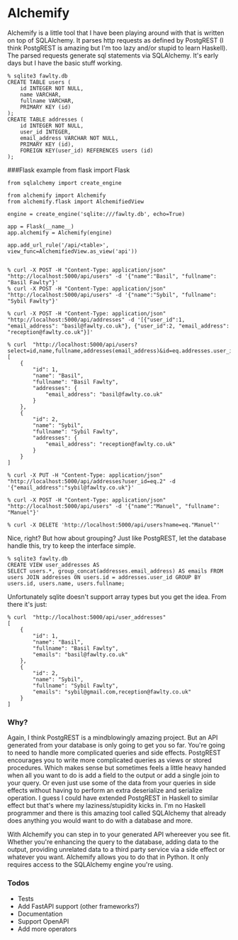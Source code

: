 # Alchemify

Alchemify is a little tool that I have been playing around with that is written on top of SQLAlchemy. 
It parses http requests as defined by PostgREST (I think PostgREST is amazing but I'm too lazy and/or stupid to learn Haskell). 
The parsed requests generate sql statements via SQLAlchemy. 
It's early days but I have the basic stuff working.

    % sqlite3 fawlty.db
    CREATE TABLE users (
        id INTEGER NOT NULL, 
        name VARCHAR, 
        fullname VARCHAR, 
        PRIMARY KEY (id)
    );
    CREATE TABLE addresses (
        id INTEGER NOT NULL, 
        user_id INTEGER, 
        email_address VARCHAR NOT NULL, 
        PRIMARY KEY (id), 
        FOREIGN KEY(user_id) REFERENCES users (id)
    );

###Flask example
    from flask import Flask

    from sqlalchemy import create_engine

    from alchemify import Alchemify
    from alchemify.flask import AlchemifiedView

    engine = create_engine('sqlite:///fawlty.db', echo=True)

    app = Flask(__name__)
    app.alchemify = Alchemify(engine)

    app.add_url_rule('/api/<table>', view_func=AlchemifiedView.as_view('api'))


    % curl -X POST -H "Content-Type: application/json" "http://localhost:5000/api/users" -d '{"name":"Basil", "fullname": "Basil Fawlty"}'
    % curl -X POST -H "Content-Type: application/json" "http://localhost:5000/api/users" -d '{"name":"Sybil", "fullname": "Sybil Fawlty"}'

    % curl -X POST -H "Content-Type: application/json" "http://localhost:5000/api/addresses" -d '[{"user_id":1, "email_address": "basil@fawlty.co.uk"}, {"user_id":2, "email_address": "reception@fawlty.co.uk"}]'

    % curl  "http://localhost:5000/api/users?select=id,name,fullname,addresses(email_address)&id=eq.addresses.user_id"
    [
        {
            "id": 1, 
            "name": "Basil", 
            "fullname": "Basil Fawlty", 
            "addresses": {
                "email_address": "basil@fawlty.co.uk"
            }
        }, 
        {
            "id": 2, 
            "name": "Sybil", 
            "fullname": "Sybil Fawlty", 
            "addresses": {
                "email_address": "reception@fawlty.co.uk"
            }
        }
    ]

    % curl -X PUT -H "Content-Type: application/json" "http://localhost:5000/api/addresses?user_id=eq.2" -d '{"email_address":"sybil@fawlty.co.uk"}'

    % curl -X POST -H "Content-Type: application/json" "http://localhost:5000/api/users" -d '{"name":"Manuel", "fullname": "Manuel"}'

    % curl -X DELETE 'http://localhost:5000/api/users?name=eq."Manuel"' 


Nice, right? But how about grouping?
Just like PostgREST, let the database handle this, try to keep the interface simple. 

    % sqlite3 fawlty.db
    CREATE VIEW user_addresses AS 
    SELECT users.*, group_concat(addresses.email_address) AS emails FROM users JOIN addresses ON users.id = addresses.user_id GROUP BY users.id, users.name, users.fullname;

Unfortunately sqlite doesn't support array types but you get the idea.
From there it's just:

    % curl  "http://localhost:5000/api/user_addresses" 
    [
        {
            "id": 1,
            "name": "Basil",
            "fullname": "Basil Fawlty",
            "emails": "basil@fawlty.co.uk"
        },
        {
            "id": 2,
            "name": "Sybil",
            "fullname": "Sybil Fawlty",
            "emails": "sybil@gmail.com,reception@fawlty.co.uk"
        }
    ]



### Why? 
Again, I think PostgREST is a mindblowingly amazing project.
But an API generated from your database is only going to get you so far.
You're going to need to handle more complicated queries and side effects.
PostgREST encourages you to write more complicated queries as views or stored procedures. 
Which makes sense but sometimes feels a little heavy handed when all you want to do is add a field to the output or add a single join to your query.
Or even just use some of the data from your queries in side effects without having to perform an extra deserialize and serialize operation.
I guess I could have extended PostgREST in Haskell to similar effect but that's where my laziness/stupidity kicks in.
I'm no Haskell programmer and there is this amazing tool called SQLAlchemy that already does anything you would want to do with a database and more.

With Alchemify you can step in to your generated API whereever you see fit.
Whether you're enhancing the query to the database, adding data to the output, providing unrelated data to a third party service via a side effect or whatever you want.
Alchemify allows you to do that in Python. 
It only requires access to the SQLAlchemy engine you're using.

### Todos
* Tests
* Add FastAPI support (other frameworks?)
* Documentation
* Support OpenAPI
* Add more operators

